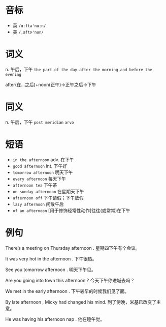 # 音标

- 英 `/ɑːftə'nuːn/`
- 美 `/,æftɚ'nun/`

# 词义

n. 午后，下午
`the part of the day after the morning and before the evening`



after(在…之后)+noon(正午)→正午之后→下午

# 同义

n. 午后，下午
`post meridian` `arvo`

# 短语

- `in the afternoon` adv. 在下午
- `good afternoon` int. 下午好
- `tomorrow afternoon` 明天下午
- `every afternoon` 每天下午
- `afternoon tea` 下午茶
- `on sunday afternoon` 在星期天下午
- `afternoon off` 下午请假；下午放假
- `lazy afternoon` 闲散午后
- `of an afternoon` [用于修饰经常性动作]往往(或常常)在下午

# 例句

There’s a meeting on Thursday afternoon .
星期四下午有个会议。

It was very hot in the afternoon .
下午很热。

See you tomorrow afternoon .
明天下午见。

Are you going into town this afternoon ?
今天下午你进城去吗？

We met in the early afternoon .
下午较早的时候我们见了面。

By late afternoon , Micky had changed his mind.
到了傍晚，米基已改变了主意。

He was having his afternoon nap .
他在睡午觉。


